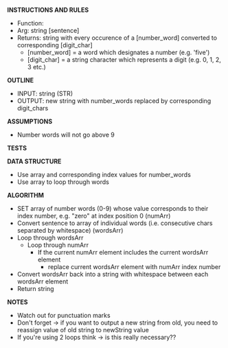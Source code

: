 **INSTRUCTIONS AND RULES**
- Function:
- Arg: string [sentence]
- Returns: string with every occurence of a [number_word] converted to corresponding [digit_char]
  - [number_word] = a word which designates a number (e.g. 'five')
  - [digit_char] = a string character which represents a digit (e.g. 0, 1, 2, 3 etc.)

**OUTLINE**
- INPUT: string (STR)
- OUTPUT: new string with number_words replaced by corresponding digit_chars

**ASSUMPTIONS**
- Number words will not go above 9

**TESTS**

**DATA STRUCTURE**
- Use array and corresponding index values for number_words
- Use array to loop through words

**ALGORITHM**
- SET array of number words (0-9) whose value corresponds to their index number, e.g. "zero" at index position 0 (numArr)
- Convert sentence to array of individual words (i.e. consecutive chars separated by whitespace) (wordsArr)
- Loop through wordsArr
  - Loop through numArr
    - If the current numArr element includes the current wordsArr element
      - replace current wordsArr element with numArr index number  
- Convert wordsArr back into a string with whitespace between each wordsArr element
- Return string

**NOTES**
- Watch out for punctuation marks
- Don't forget -> if you want to output a new string from old, you need to reassign value of old string to newString value
- If you're using 2 loops think -> is this really necessary??